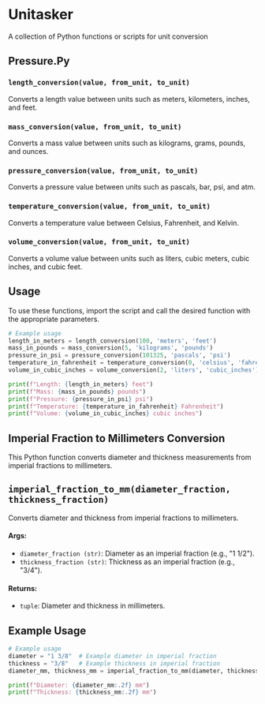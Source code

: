 # Unitasker
A collection of Python functions or scripts for unit conversion

## Pressure.Py

### `length_conversion(value, from_unit, to_unit)`
Converts a length value between units such as meters, kilometers, inches, and feet.

### `mass_conversion(value, from_unit, to_unit)`
Converts a mass value between units such as kilograms, grams, pounds, and ounces.

### `pressure_conversion(value, from_unit, to_unit)`
Converts a pressure value between units such as pascals, bar, psi, and atm.

### `temperature_conversion(value, from_unit, to_unit)`
Converts a temperature value between Celsius, Fahrenheit, and Kelvin.

### `volume_conversion(value, from_unit, to_unit)`
Converts a volume value between units such as liters, cubic meters, cubic inches, and cubic feet.

## Usage

To use these functions, import the script and call the desired function with the appropriate parameters.

```python
# Example usage
length_in_meters = length_conversion(100, 'meters', 'feet')
mass_in_pounds = mass_conversion(5, 'kilograms', 'pounds')
pressure_in_psi = pressure_conversion(101325, 'pascals', 'psi')
temperature_in_fahrenheit = temperature_conversion(0, 'celsius', 'fahrenheit')
volume_in_cubic_inches = volume_conversion(2, 'liters', 'cubic_inches')

print(f"Length: {length_in_meters} feet")
print(f"Mass: {mass_in_pounds} pounds")
print(f"Pressure: {pressure_in_psi} psi")
print(f"Temperature: {temperature_in_fahrenheit} Fahrenheit")
print(f"Volume: {volume_in_cubic_inches} cubic inches")
```

## Imperial Fraction to Millimeters Conversion

This Python function converts diameter and thickness measurements from imperial fractions to millimeters.

## `imperial_fraction_to_mm(diameter_fraction, thickness_fraction)`
Converts diameter and thickness from imperial fractions to millimeters.

#### Args:
- `diameter_fraction (str)`: Diameter as an imperial fraction (e.g., "1 1/2").
- `thickness_fraction (str)`: Thickness as an imperial fraction (e.g., "3/4").

#### Returns:
- `tuple`: Diameter and thickness in millimeters.

## Example Usage

```python
# Example usage
diameter = "1 3/8"  # Example diameter in imperial fraction
thickness = "3/8"   # Example thickness in imperial fraction
diameter_mm, thickness_mm = imperial_fraction_to_mm(diameter, thickness)

print(f"Diameter: {diameter_mm:.2f} mm")
print(f"Thickness: {thickness_mm:.2f} mm")
```
